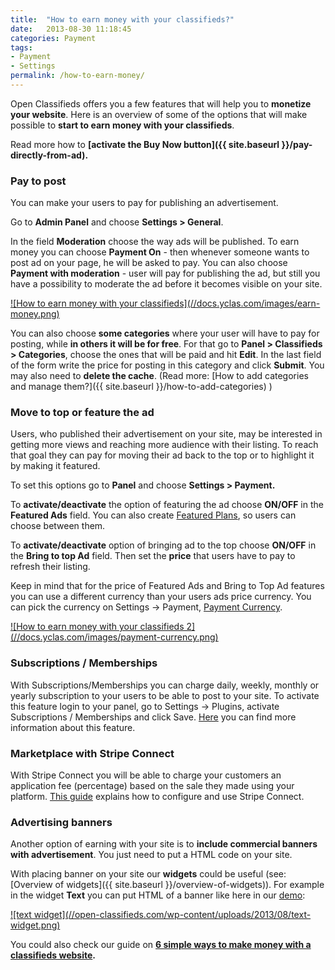 ```yaml
---
title:  "How to earn money with your classifieds?"
date:   2013-08-30 11:18:45
categories: Payment
tags: 
- Payment
- Settings
permalink: /how-to-earn-money/
---
```

Open Classifieds offers you a few features that will help you to **monetize your website**. Here is an overview of some of the options that will make possible to **start to earn money with your classifieds**.

Read more how to **[activate the Buy Now button]({{ site.baseurl }}/pay-directly-from-ad).**

### Pay to post

You can make your users to pay for publishing an advertisement.

Go to **Admin Panel** and choose **Settings > General**.

In the field **Moderation** choose the way ads will be published. To earn money you can choose **Payment On** \- then whenever someone wants to post ad on your page, he will be asked to pay. You can also choose **Payment with moderation** \- user will pay for publishing the ad, but still you have a possibility to moderate the ad before it becomes visible on your site.

<a href="//docs.yclas.com/images/earn-money.png" class="thumbnail gallery-item" data-gallery>
![How to earn money with your classifieds](//docs.yclas.com/images/earn-money.png)
</a>

You can also choose **some categories** where your user will have to pay for posting, while **in others it will be for free**. For that go to **Panel > Classifieds > Categories**, choose the ones that will be paid and hit **Edit**. In the last field of the form write the price for posting in this category and click **Submit**. You may also need to **delete the cache**. (Read more: [How to add categories and manage them?]({{ site.baseurl }}/how-to-add-categories) )

### Move to top or feature the ad

Users, who published their advertisement on your site, may be interested in getting more views and reaching more audience with their listing. To reach that goal they can pay for moving their ad back to the top or to highlight it by making it featured.

To set this options go to **Panel** and choose **Settings > Payment.**

To **activate/deactivate** the option of featuring the ad choose **ON/OFF** in the **Featured Ads** field. You can also create [Featured Plans](https://docs.yclas.com/how-to-create-featured-plan/), so users can choose between them.

To **activate/deactivate** option of bringing ad to the top choose **ON/OFF** in the **Bring to top Ad** field. Then set the **price** that users have to pay to refresh their listing.

Keep in mind that for the price of Featured Ads and Bring to Top Ad features you can use a different currency than your users ads price currency. You can pick the currency on Settings -> Payment, [Payment Currency](http://docs.yclas.com/setup-payment-gateways/). 

<a href="//docs.yclas.com/images/payment-currency.png" class="thumbnail gallery-item" data-gallery>
![How to earn money with your classifieds 2](//docs.yclas.com/images/payment-currency.png)
</a>


### Subscriptions / Memberships

With Subscriptions/Memberships you can charge daily, weekly, monthly or yearly subscription to your users to be able to post to your site. To activate this feature login to your panel, go to Settings -> Plugins, activate Subscriptions / Memberships and click Save. [Here](https://docs.yclas.com/membership-plans/) you can find more information about this feature.


### Marketplace with Stripe Connect

With Stripe Connect you will be able to charge your customers an application fee (percentage) based on the sale they made using your platform. [This guide](https://docs.yclas.com/stripe/) explains how to configure and use Stripe Connect.


### Advertising banners

Another option of earning with your site is to **include commercial banners with advertisement**. You just need to put a HTML code on your site.

With placing banner on your site our **widgets** could be useful (see: [Overview of widgets]({{ site.baseurl }}/overview-of-widgets)). For example in the widget **Text** you can put HTML of a banner like here in our [demo](http://open-classifieds.com/demo/):

<a href="//open-classifieds.com/wp-content/uploads/2013/08/text-widget.png" class="thumbnail gallery-item" data-gallery>
![text widget](//open-classifieds.com/wp-content/uploads/2013/08/text-widget.png)
</a>

You could also check our guide on **[6 simple ways to make money with a classifieds website](http://open-classifieds.com/2014/01/09/6-simple-ways-make-money-classifieds-website/).**

